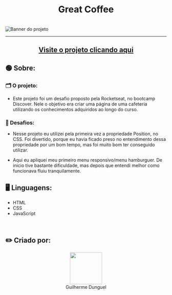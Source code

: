 <h1 align='center'>Great Coffee</h1>

<br>
<img src='https://i.imgur.com/kOABBp9.png' alt='Banner do projeto'>
<hr>
<h2 align='center'><a href="https://vercel.com/guilhermedunguel/great-coffee">Visite o projeto clicando aqui</a></h2>
<h2>🟢 Sobre:</h2>
  <h3>🗂️ O projeto:</h3>
    <ul>
      <li><p>Este projeto foi um desafio proposto pela Rocketseat, no bootcamp Discover. Nele o objetivo era criar uma página de uma cafeteria utilizando os                  conhecimentos adquiridos ao longo do curso.</p></li>
    </ul>
  <h3>📌 Desafios:</h3>
  <ul>
    <li><p>Nesse projeto eu utilizei pela primeira vez a propriedade Position, no CSS. Foi divertido, porque eu havia ficado preso no entendimento dessa propriedade        por um bom tempo, mas foi muito bom ter conseguido utilizar.</p></li>
    <li><p>Aqui eu apliquei meu primeiro menu responsivo/menu hamburguer. De inicio tive bastante dificuldade, mas depois que entendi melhor como funcionava fluiu          tranquilamente.</p></li>
  </ul>
<h2>🖥️ Linguagens:</h2>
<ul>
  <li>HTML</li>
  <li>CSS</li>
  <li>JavaScript</li>
</ul>
<br>
<h2>✏️ Criado por:</h2>
<div align='center'>
  <img src="https://avatars.githubusercontent.com/u/89926690?v=4" width="100px">
  <br>
  <a align='center' src="https://github.com/GuilhermeDunguel">Guilherme Dunguel</a>
</div>
